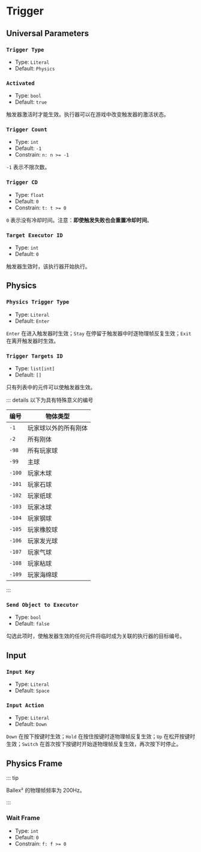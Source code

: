 # Trigger

## Universal Parameters

### `Trigger Type`

- Type: `Literal`
- Default: `Physics`

### `Activated`

- Type: `bool`
- Default: `true`

触发器激活时才能生效。执行器可以在游戏中改变触发器的激活状态。

### `Trigger Count`

- Type: `int`
- Default: `-1`
- Constrain: `n: n >= -1`

`-1` 表示不限次数。

### `Trigger CD`

- Type: `float`
- Default: `0`
- Constrain: `t: t >= 0`

`0` 表示没有冷却时间。注意：**即使触发失败也会重置冷却时间**。

### `Target Executor ID`

- Type: `int`
- Default: `0`

触发器生效时，该执行器开始执行。

## Physics

### `Physics Trigger Type`

- Type: `Literal`
- Default: `Enter`

`Enter` 在进入触发器时生效；`Stay` 在停留于触发器中时逐物理帧反复生效；`Exit` 在离开触发器时生效。

### `Trigger Targets ID`

- Type: `list[int]`
- Default: `[]`

只有列表中的元件可以使触发器生效。

::: details 以下为具有特殊意义的编号

| 编号   | 物体类型             |
| ------ | -------------------- |
| `-1`   | 玩家球以外的所有刚体 |
| `-2`   | 所有刚体             |
| `-98`  | 所有玩家球           |
| `-99`  | 主球                 |
| `-100` | 玩家木球             |
| `-101` | 玩家石球             |
| `-102` | 玩家纸球             |
| `-103` | 玩家冰球             |
| `-104` | 玩家钢球             |
| `-105` | 玩家橡胶球           |
| `-106` | 玩家发光球           |
| `-107` | 玩家气球             |
| `-108` | 玩家粘球             |
| `-109` | 玩家海绵球           |

:::

### `Send Object to Executor`

- Type: `bool`
- Default: `false`

勾选此项时，使触发器生效的任何元件将临时成为关联的执行器的目标编号。

## Input

### `Input Key`

- Type: `Literal`
- Default: `Space`

### `Input Action`

- Type: `Literal`
- Default: `Down`

`Down` 在按下按键时生效；`Hold` 在按住按键时逐物理帧反复生效；`Up` 在松开按键时生效；`Switch` 在首次按下按键时开始逐物理帧反复生效，再次按下时停止。

## Physics Frame

::: tip

Ballex² 的物理帧频率为 200Hz。

:::

### Wait Frame

- Type: `int`
- Default: `0`
- Constrain: `f: f >= 0`
